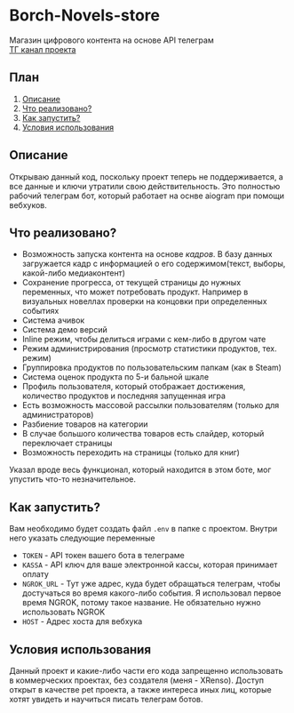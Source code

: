 # Borch-Novels-store
Магазин цифрового контента на основе API телеграм \
[ТГ канал проекта](https://t.me/BorchStore)
## План
1. [Описание](https://github.com/XRenso/Borch-Novels-store/main/README.md#%D0%BE%D0%BF%D0%B8%D1%81%D0%B0%D0%BD%D0%B8%D0%B5)
2. [Что реализовано?](https://github.com/XRenso/Borch-Novels-store/main/README.md#%D1%87%D1%82%D0%BE-%D1%80%D0%B5%D0%B0%D0%BB%D0%B8%D0%B7%D0%BE%D0%B2%D0%B0%D0%BD%D0%BE)
3. [Как запустить?](https://github.com/XRenso/Borch-Novels-store/main/README.md#%D0%BA%D0%B0%D0%BA-%D0%B7%D0%B0%D0%BF%D1%83%D1%81%D1%82%D0%B8%D1%82%D1%8C)
4. [Условия использования](https://github.com/XRenso/Borch-Novels-store/main/README.md#%D1%83%D1%81%D0%BB%D0%BE%D0%B2%D0%B8%D1%8F-%D0%B8%D1%81%D0%BF%D0%BE%D0%BB%D1%8C%D0%B7%D0%BE%D0%B2%D0%B0%D0%BD%D0%B8%D1%8F)

## Описание
Открываю данный код, поскольку проект теперь не поддерживается, а все данные и ключи утратили свою действительность. Это полностью рабочий телеграм бот, который работает на оснве aiogram при помощи вебхуков.

## Что реализовано?
- Возможность запуска контента на основе *кадров*. В базу данных загружается кадр с информацией о его содержимом(текст, выборы, какой-либо медиаконтент)
- Сохранение прогресса, от текущей страницы до нужных переменных, что может потребовать продукт. Например в визуальных новеллах проверки на концовки при определенных событиях
- Система ачивок
- Система демо версий
- Inline режим, чтобы делиться играми с кем-либо в другом чате
- Режим администрирования (просмотр статистики продуктов, тех. режим)
- Группировка продуктов по пользовательским папкам (как в Steam)
- Система оценок продукта по 5-и бальной шкале
- Профиль пользователя, который отображает достижения, количество продуктов и последняя запущенная игра
- Есть возможность массовой рассылки пользователям (только для администраторов)
- Разбиение товаров на категории
- В случае большого количества товаров есть слайдер, который переключает страницы
- Возможность переходить на страницы (только для книг)

Указал вроде весь функционал, который находится в этом боте, мог упустить что-то незначительное.


## Как запустить?
Вам необходимо будет создать файл `.env` в папке с проектом. Внутри него указать следующие переменные
- `TOKEN` - API токен вашего бота в телеграме
- `KASSA` - API ключ для ваше электронной кассы, которая принимает оплату
- `NGROK_URL` - Тут уже адрес, куда будет обращаться телеграм, чтобы достучаться во время какого-либо события. Я использовал первое время NGROK, потому такое название. Не обязательно нужно использовать NGROK
- `HOST` - Адрес хоста для вебхука

## Условия использования
Данный проект и какие-либо части его кода запрещенно использовать в коммерческих проектах, без создателя (меня - XRenso). Доступ открыт в качестве pet проекта, а также интереса иных лиц, которые хотят увидеть и научиться писать телеграм ботов.
